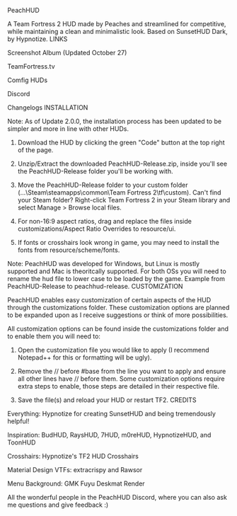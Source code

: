 PeachHUD

A Team Fortress 2 HUD made by Peaches and streamlined for competitive, while maintaining a clean and minimalistic look.
Based on SunsetHUD Dark, by Hypnotize.
LINKS

Screenshot Album (Updated October 27)

TeamFortress.tv

Comfig HUDs

Discord

Changelogs
INSTALLATION

Note: As of Update 2.0.0, the installation process has been updated to be simpler and more in line with other HUDs.

1) Download the HUD by clicking the green "Code" button at the top right of the page.

2) Unzip/Extract the downloaded PeachHUD-Release.zip, inside you'll see the PeachHUD-Release folder you'll be working with.

3) Move the PeachHUD-Release folder to your custom folder (...\Steam\steamapps\common\Team Fortress 2\tf\custom).
Can't find your Steam folder? Right-click Team Fortress 2 in your Steam library and select Manage > Browse local files.

4) For non-16:9 aspect ratios, drag and replace the files inside customizations/Aspect Ratio Overrides to resource/ui.

5) If fonts or crosshairs look wrong in game, you may need to install the fonts from resource/scheme/fonts.

Note: PeachHUD was developed for Windows, but Linux is mostly supported and Mac is theoritcally supported. For both OSs you will need to rename the hud file to lower case to be loaded by the game. Example from PeachHUD-Release to peachhud-release.
CUSTOMIZATION

PeachHUD enables easy customization of certain aspects of the HUD through the customizations folder. These customization options are planned to be expanded upon as I receive suggestions or think of more possibilities.

All customization options can be found inside the customizations folder and to enable them you will need to:

1) Open the customization file you would like to apply (I recommend Notepad++ for this or formatting will be ugly).

2) Remove the // before #base from the line you want to apply and ensure all other lines have // before them.
Some customization options require extra steps to enable, those steps are detailed in their respective file.

3) Save the file(s) and reload your HUD or restart TF2.
CREDITS

Everything: Hypnotize for creating SunsetHUD and being tremendously helpful!

Inspiration: BudHUD, RaysHUD, 7HUD, m0reHUD, HypnotizeHUD, and ToonHUD

Crosshairs: Hypnotize's TF2 HUD Crosshairs

Material Design VTFs: extracrispy and Rawsor

Menu Background: GMK Fuyu Deskmat Render

All the wonderful people in the PeachHUD Discord, where you can also ask me questions and give feedback :)

